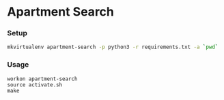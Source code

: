 # Apartment Search

### Setup

```bash
mkvirtualenv apartment-search -p python3 -r requirements.txt -a `pwd`
```

### Usage

```
workon apartment-search
source activate.sh
make
```
